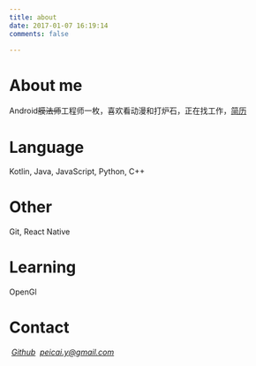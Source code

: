 ```yaml
---
title: about
date: 2017-01-07 16:19:14
comments: false

---
```

# About me
Android~~膜法师~~工程师一枚，喜欢看动漫和打炉石，正在找工作，[简历](./index/resume.pdf)
# Language
Kotlin, Java, JavaScript, Python, C++

# Other
Git, React Native 

# Learning
OpenGl

# Contact
<i class="fa fa-github" aria-hidden="true">&nbsp;[Github](https://github.com/pcyan)</i> 
<i class="fa fa-envelope-o" aria-hidden="true">&nbsp;peicai.y@gmail.com</i>
